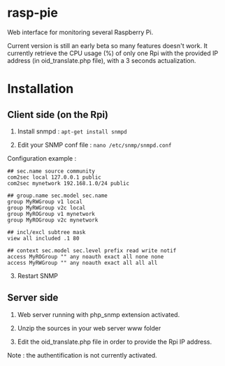 rasp-pie
========

Web interface for monitoring several Raspberry Pi.

Current version is still an early beta so many features doesn't work. It currently retrieve the CPU usage (%) of only one Rpi with the provided IP address (in oid_translate.php file), with a 3 seconds actualization.

Installation
============

Client side (on the Rpi)
-----------------------

1) Install snmpd : ```apt-get install snmpd```

2) Edit your SNMP conf file : ```nano /etc/snmp/snmpd.conf```

Configuration example :
```
## sec.name source community
com2sec local 127.0.0.1 public
com2sec mynetwork 192.168.1.0/24 public

## group.name sec.model sec.name
group MyRWGroup v1 local
group MyRWGroup v2c local
group MyROGroup v1 mynetwork
group MyROGroup v2c mynetwork

## incl/excl subtree mask
view all included .1 80

## context sec.model sec.level prefix read write notif
access MyROGroup "" any noauth exact all none none
access MyRWGroup "" any noauth exact all all all
```

3) Restart SNMP

Server side
-----------
1) Web server running with php_snmp extension activated.

2) Unzip the sources in your web server www folder

3) Edit the oid_translate.php file in order to provide the Rpi IP address.

Note : the authentification is not currently activated.